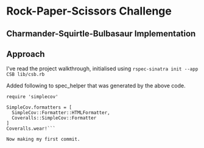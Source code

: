# Rock-Paper-Scissors Challenge
## Charmander-Squirtle-Bulbasaur Implementation

Approach
-------
I've read the project walkthrough, initialised using
```rspec-sinatra init --app CSB lib/csb.rb```

Added following to spec_helper that was generated by the above code.
```require 'coveralls'
require 'simplecov'

SimpleCov.formatters = [
  SimpleCov::Formatter::HTMLFormatter,
  Coveralls::SimpleCov::Formatter
]
Coveralls.wear!```

Now making my first commit.
